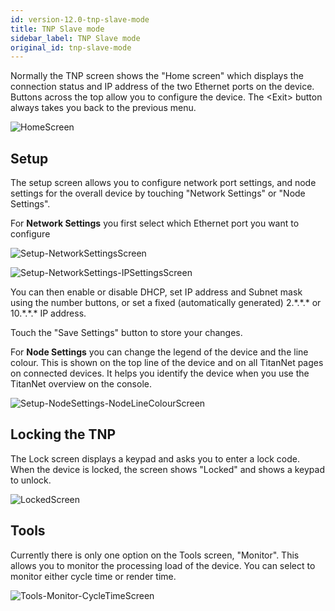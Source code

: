 ```yaml
---
id: version-12.0-tnp-slave-mode
title: TNP Slave mode
sidebar_label: TNP Slave mode
original_id: tnp-slave-mode
---
```


Normally the TNP screen shows the "Home screen" which displays the
connection status and IP address of the two Ethernet ports on the
device. Buttons across the top allow you to configure the device. The
\<Exit\> button always takes you back to the previous menu.

![HomeScreen](/docs/images/image312.png)

Setup
-----

The setup screen allows you to configure network port settings, and node
settings for the overall device by touching "Network Settings" or "Node
Settings".

For **Network Settings** you first select which Ethernet port you want
to configure

![Setup-NetworkSettingsScreen](/docs/images/image313.png)

![Setup-NetworkSettings-IPSettingsScreen](/docs/images/image314.png)

You can then enable or disable DHCP, set IP address and Subnet mask
using the number buttons, or set a fixed (automatically generated)
2.\*.\*.\* or 10.\*.\*.\* IP address.

Touch the "Save Settings" button to store your changes.

For **Node Settings** you can change the legend of the device and the
line colour. This is shown on the top line of the device and on all
TitanNet pages on connected devices. It helps you identify the device
when you use the TitanNet overview on the console.

![Setup-NodeSettings-NodeLineColourScreen](/docs/images/image315.png)

Locking the TNP
---------------

The Lock screen displays a keypad and asks you to enter a lock code.
When the device is locked, the screen shows "Locked" and shows a keypad
to unlock.

![LockedScreen](/docs/images/image316.png)

Tools
-----

Currently there is only one option on the Tools screen, "Monitor". This
allows you to monitor the processing load of the device. You can select
to monitor either cycle time or render time.

![Tools-Monitor-CycleTimeScreen](/docs/images/image317.png)


